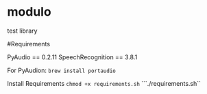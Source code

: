 # modulo
test library

#Requirements

PyAudio == 0.2.11
SpeechRecognition == 3.8.1

For PyAudion:
```brew install portaudio```

Install Requirements
```chmod +x requirements.sh```
```./requirements.sh``
